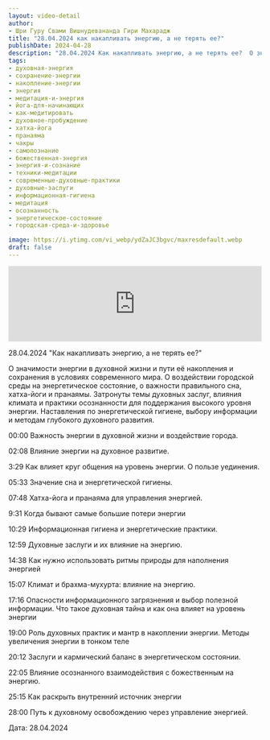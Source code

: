 ```yaml
---
layout: video-detail
author:
- Шри Гуру Свами Вишнудевананда Гири Махарадж
title: "28.04.2024 как накапливать энергию, а не терять ее?"
publishDate: 2024-04-28
description: "28.04.2024 Как накапливать энергию, а не терять ее?  О значимости энергии в духовной жизни и пути её накопления и сохранения в условиях современного мира. О воздействии городской среды на энергетическое состояние, о важности правильного сна, хатха"
tags: 
- духовная-энергия
- сохранение-энергии
- накопление-энергии
- энергия
- медитация-и-энергия
- йога-для-начинающих
- как-медитировать
- духовное-пробуждение
- хатха-йога
- пранаяма
- чакры
- самопознание
- божественная-энергия
- энергия-и-сознание
- техники-медитации
- современные-духовные-практики
- духовные-заслуги
- информационная-гигиена
- медитация
- осознанность
- энергетическое-состояние
- городская-среда-и-здоровье

image: https://i.ytimg.com/vi_webp/ydZaJC3bgvc/maxresdefault.webp
draft: false
---
```


<iframe width="100%" src="https://www.youtube.com/embed/ydZaJC3bgvc" frameborder="0" allowfullscreen=""></iframe> 

 28.04.2024 "Как накапливать энергию, а не терять ее?"

 О значимости энергии в духовной жизни и пути её накопления и сохранения в условиях современного мира. О воздействии городской среды на энергетическое состояние, о важности правильного сна, хатха-йоги и пранаямы. Затронуты темы духовных заслуг, влияния климата и практики осознанности для поддержания высокого уровня энергии. Наставления по энергетической гигиене, выбору информации и методам глубокого духовного развития.

  
 00:00 Важность энергии в духовной жизни и воздействие города.

 02:08 Влияние энергии на духовное развитие.

 3:29 Как влияет круг общения на уровень энергии. О пользе уединения.

 05:33 Значение сна и энергетической гигиены.

 07:48 Хатха-йога и пранаяма для управления энергией.

 9:31 Когда бывают самые большие потери энергии 

 10:29 Информационная гигиена и энергетические практики.

 12:59 Духовные заслуги и их влияние на энергию.

 14:38 Как нужно использовать ритмы природы для наполнения энергией

 15:07 Климат и брахма-мухурта: влияние на энергию.

 17:16 Опасности информационного загрязнения и выбор полезной информации. Что такое духовная тайна и как она влияет на уровень энергии

 19:00 Роль духовных практик и мантр в накоплении энергии. Методы увеличения энергии в тонком теле

 20:12 Заслуги и кармический баланс в энергетическом состоянии.

 22:05 Влияние осознанного взаимодействия с божественным на энергию.

 25:15 Как раскрыть внутренний источник энергии

 28:00 Путь к духовному освобождению через управление энергией.

  
 Дата: 28.04.2024

  

 